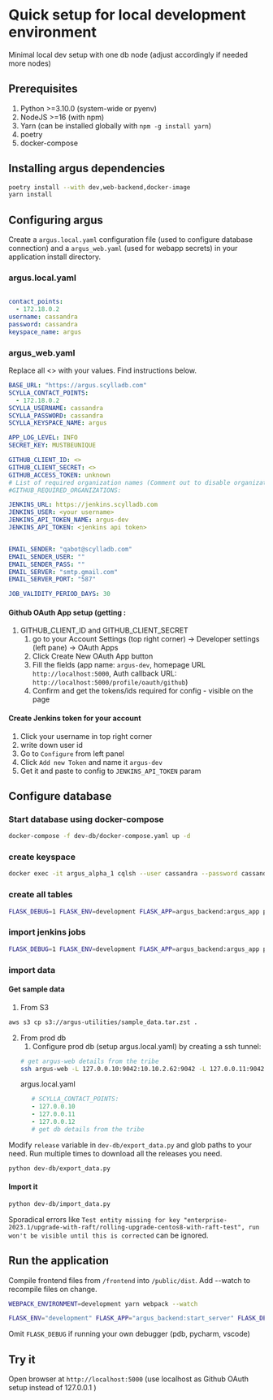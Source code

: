 # Quick setup for local development environment

Minimal local dev setup with one db node (adjust accordingly if needed more nodes)

## Prerequisites
1. Python >=3.10.0 (system-wide or pyenv)
2. NodeJS >=16 (with npm)
3. Yarn (can be installed globally with `npm -g install yarn`)
4. poetry
5. docker-compose

## Installing argus dependencies
```bash
poetry install --with dev,web-backend,docker-image
yarn install
```

## Configuring argus
Create a `argus.local.yaml` configuration file (used to configure database connection) and a `argus_web.yaml` (used for webapp secrets) in your application install directory.

### argus.local.yaml
```yaml

contact_points:
  - 172.18.0.2
username: cassandra
password: cassandra
keyspace_name: argus

```

### argus_web.yaml
Replace all <> with your values. Find instructions below.
```yaml
BASE_URL: "https://argus.scylladb.com"
SCYLLA_CONTACT_POINTS:
  - 172.18.0.2
SCYLLA_USERNAME: cassandra
SCYLLA_PASSWORD: cassandra
SCYLLA_KEYSPACE_NAME: argus

APP_LOG_LEVEL: INFO
SECRET_KEY: MUSTBEUNIQUE

GITHUB_CLIENT_ID: <>
GITHUB_CLIENT_SECRET: <>
GITHUB_ACCESS_TOKEN: unknown
# List of required organization names (Comment out to disable organization requirement)
#GITHUB_REQUIRED_ORGANIZATIONS:

JENKINS_URL: https://jenkins.scylladb.com
JENKINS_USER: <your username>
JENKINS_API_TOKEN_NAME: argus-dev
JENKINS_API_TOKEN: <jenkins api token>


EMAIL_SENDER: "qabot@scylladb.com"
EMAIL_SENDER_USER: ""
EMAIL_SENDER_PASS: ""
EMAIL_SERVER: "smtp.gmail.com"
EMAIL_SERVER_PORT: "587"

JOB_VALIDITY_PERIOD_DAYS: 30
```

#### Github OAuth App setup (getting :
1. GITHUB_CLIENT_ID and GITHUB_CLIENT_SECRET
   1. go to your Account Settings (top right corner) -> Developer settings (left pane) -> OAuth Apps
   2. Click Create New OAuth App button
   3. Fill the fields (app name: `argus-dev`, homepage URL `http://localhost:5000`, Auth callback URL: `http://localhost:5000/profile/oauth/github`)
   4. Confirm and get the tokens/ids required for config - visible on the page

#### Create Jenkins token for your account
1. Click your username in top right corner
2.  write down user id
3. Go to `Configure` from left panel
4. Click `Add new Token` and name it `argus-dev`
5. Get it and paste to config to `JENKINS_API_TOKEN` param

## Configure database

### Start database using docker-compose
```bash
docker-compose -f dev-db/docker-compose.yaml up -d
```

### create keyspace
```bash
docker exec -it argus_alpha_1 cqlsh --user cassandra --password cassandra -e "CREATE KEYSPACE argus WITH replication = {'class': 'NetworkTopologyStrategy', 'replication_factor' : 1};"
```

### create all tables
```bash
FLASK_DEBUG=1 FLASK_ENV=development FLASK_APP=argus_backend:argus_app poetry run flask cli sync-models
```

### import jenkins jobs
```bash
FLASK_DEBUG=1 FLASK_ENV=development FLASK_APP=argus_backend:argus_app poetry run flask cli scan-jenkins
```

### import data
#### Get sample data
1. From S3
```bash
aws s3 cp s3://argus-utilities/sample_data.tar.zst .
```
2. From prod db
   1. Configure prod db (setup argus.local.yaml) by creating a ssh tunnel:
   ```bash
   # get argus-web details from the tribe
   ssh argus-web -L 127.0.0.10:9042:10.10.2.62:9042 -L 127.0.0.11:9042:10.10.2.157:9042 -L 127.0.0.12:9042:10.10.2.74:9042 -L 127.0.0.10:19042:10.10.2.62:19042 -L 127.0.0.11:19042:10.10.2.157:19042 -L 127.0.0.12:19042:10.10.2.74:19042
   ```
    argus.local.yaml
   ```yaml
      # SCYLLA_CONTACT_POINTS:
      - 127.0.0.10
      - 127.0.0.11
      - 127.0.0.12
      # get db details from the tribe
   ```
Modify `release` variable in `dev-db/export_data.py` and glob paths to your need.
Run multiple times to download all the releases you need.
```bash
python dev-db/export_data.py
```

#### Import it
```bash
python dev-db/import_data.py
```
Sporadical errors like `Test entity missing for key "enterprise-2023.1/upgrade-with-raft/rolling-upgrade-centos8-with-raft-test", run won't be visible until this is corrected`
can be ignored.

## Run the application
Compile frontend files from `/frontend` into `/public/dist`. Add --watch to recompile files on change.
```bash
WEBPACK_ENVIRONMENT=development yarn webpack --watch
```

```bash
FLASK_ENV="development" FLASK_APP="argus_backend:start_server" FLASK_DEBUG=1 CQLENG_ALLOW_SCHEMA_MANAGEMENT=1 flask run
```
Omit `FLASK_DEBUG` if running your own debugger (pdb, pycharm, vscode)

## Try it
Open browser at `http://localhost:5000` (use localhost as Github OAuth setup instead of 127.0.0.1 )
